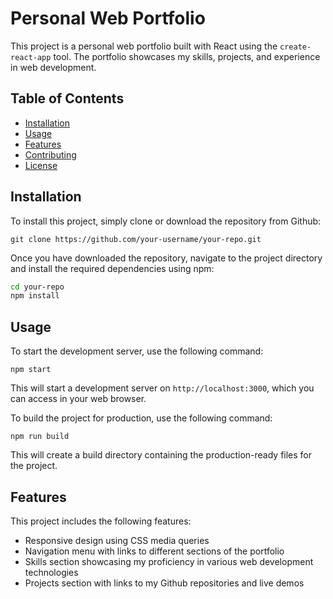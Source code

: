 # Personal Web Portfolio

This project is a personal web portfolio built with React using the `create-react-app` tool. The portfolio showcases my skills, projects, and experience in web development.

## Table of Contents

- [Installation](#installation)
- [Usage](#usage)
- [Features](#features)
- [Contributing](#contributing)
- [License](#license)

## Installation

To install this project, simply clone or download the repository from Github:

`git clone https://github.com/your-username/your-repo.git`

Once you have downloaded the repository, navigate to the project directory and install the required dependencies using npm:

```bash
cd your-repo
npm install
```

## Usage

To start the development server, use the following command:

`npm start`

This will start a development server on `http://localhost:3000`, which you can access in your web browser.

To build the project for production, use the following command:

`npm run build`

This will create a build directory containing the production-ready files for the project.

## Features

This project includes the following features:

- Responsive design using CSS media queries
- Navigation menu with links to different sections of the portfolio
- Skills section showcasing my proficiency in various web development technologies
- Projects section with links to my Github repositories and live demos
